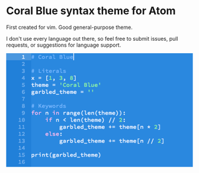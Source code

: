# Coral Blue syntax theme for Atom

First created for vim. Good general-purpose theme.

I don't use every language out there, so feel free to submit issues,
pull requests, or suggestions for language support.

![screenshot](https://raw.githubusercontent.com/timglorioso/coral-blue-syntax/master/screenshot.png)
